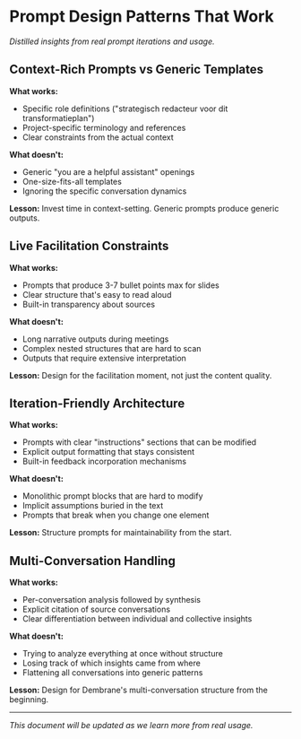 # Prompt Design Patterns That Work

*Distilled insights from real prompt iterations and usage.*

## Context-Rich Prompts vs Generic Templates

**What works:**
- Specific role definitions ("strategisch redacteur voor dit transformatieplan")  
- Project-specific terminology and references
- Clear constraints from the actual context

**What doesn't:**
- Generic "you are a helpful assistant" openings
- One-size-fits-all templates
- Ignoring the specific conversation dynamics

**Lesson:** Invest time in context-setting. Generic prompts produce generic outputs.

## Live Facilitation Constraints

**What works:**
- Prompts that produce 3-7 bullet points max for slides
- Clear structure that's easy to read aloud
- Built-in transparency about sources

**What doesn't:**  
- Long narrative outputs during meetings
- Complex nested structures that are hard to scan
- Outputs that require extensive interpretation

**Lesson:** Design for the facilitation moment, not just the content quality.

## Iteration-Friendly Architecture  

**What works:**
- Prompts with clear "instructions" sections that can be modified
- Explicit output formatting that stays consistent
- Built-in feedback incorporation mechanisms

**What doesn't:**
- Monolithic prompt blocks that are hard to modify  
- Implicit assumptions buried in the text
- Prompts that break when you change one element

**Lesson:** Structure prompts for maintainability from the start.

## Multi-Conversation Handling

**What works:**
- Per-conversation analysis followed by synthesis
- Explicit citation of source conversations  
- Clear differentiation between individual and collective insights

**What doesn't:**
- Trying to analyze everything at once without structure
- Losing track of which insights came from where
- Flattening all conversations into generic patterns

**Lesson:** Design for Dembrane's multi-conversation structure from the beginning.

---

*This document will be updated as we learn more from real usage.*